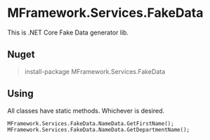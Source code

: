 # MFramework.Services.FakeData
This is .NET Core Fake Data generator lib.

## Nuget
> install-package MFramework.Services.FakeData

## Using
All classes have static methods. Whichever is desired.

```
MFramework.Services.FakeData.NameData.GetFirstName();
MFramework.Services.FakeData.NameData.GetDepartmentName();
```
